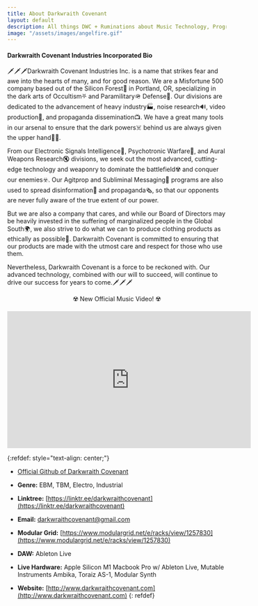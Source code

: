 ```yaml
---
title: About Darkwraith Covenant
layout: default
description: All things DWC + Ruminations about Music Technology, Programming, and Politics.
image: "/assets/images/angelfire.gif"
---
```

#### Darkwraith Covenant Industries Incorporated Bio

 🗡️🗡️🗡️Darkwraith Covenant Industries Inc. is a name that strikes fear and awe into the hearts of many, and for good reason. We are a Misfortune 500 company based out of the Silicon Forest🌲 in Portland, OR, specializing in the dark arts of Occultism⛧ and Paramilitary🪖 Defense🚀. Our divisions are dedicated to the advancement of heavy industry🏭, noise research🔊, video production🎥, and propaganda dissemination📺. We have a great many tools in our arsenal to ensure that the dark powers☠️ behind us are always given the upper hand🫴🏽.

From our Electronic Signals Intelligence📡, Psychotronic Warfare🧠, and Aural Weapons Research🔇 divisions, we seek out the most advanced, cutting-edge technology and weaponry to dominate the battlefield☢️ and conquer our enemies☣️. Our Agitprop and Subliminal Messaging📰 programs are also used to spread disinformation🥸 and propaganda🗞️, so that our opponents are never fully aware of the true extent of our power.

But we are also a company that cares, and while our Board of Directors may be heavily invested in the suffering of marginalized people in the Global South🌍, we also strive to do what we can to produce clothing products as ethically as possible👕. Darkwraith Covenant is committed to ensuring that our products are made with the utmost care and respect for those who use them.

Nevertheless, Darkwraith Covenant is a force to be reckoned with. Our advanced technology, combined with our will to succeed, will continue to drive our success for years to come.🗡️🗡️🗡️  
  
<center><p> ☢️ New Official Music Video! ☢️</p></center>
<div class="vidalign">
<iframe width="560" height="315" src="https://www.youtube.com/embed/3bP4ZFvVcy4" frameborder="0"  allow="accelerometer;clipboard-write; encrypted-media; modest-branding; gyroscope; picture-in-picture; web-share" allowfullscreen > </iframe>
</div>


{:refdef: style="text-align: center;"}
- [Official Github of Darkwraith Covenant](https://github.com/darkwraithcovenant)

- **Genre:** EBM, TBM, Electro, Industrial

- **Linktree:** [https://linktr.ee/darkwraithcovenant](https://linktr.ee/darkwraithcovenant)

- **Email:** [darkwraithcovenant@gmail.com](mailto:darkwraithcovenant@gmail.com)

- **Modular Grid:** [https://www.modulargrid.net/e/racks/view/1257830](https://www.modulargrid.net/e/racks/view/1257830)

- **DAW:** Ableton Live

- **Live Hardware:** Apple Silicon M1 Macbook Pro w/ Ableton Live, Mutable Instruments Ambika, Toraiz AS-1, Modular Synth

- **Website:** [http://www.darkwraithcovenant.com](http://www.darkwraithcovenant.com)
{: refdef} 
